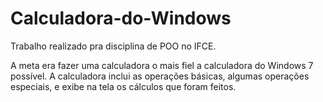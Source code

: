 # Calculadora-do-Windows
Trabalho realizado pra disciplina de POO no IFCE.

 A meta era fazer uma calculadora o mais fiel a calculadora do Windows 7 possível. A calculadora inclui as operações básicas, algumas operações especiais, e exibe na tela os cálculos que foram feitos.
